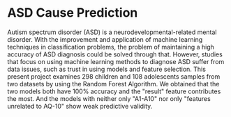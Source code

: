 # ASD Cause Prediction
  Autism spectrum disorder (ASD) is a neurodevelopmental-related mental disorder. With the improvement and application of machine learning techniques in classification problems, the problem of maintaining a high accuracy of ASD diagnosis could be solved through that. However, studies that focus on using machine learning methods to diagnose ASD suffer from data issues, such as trust in using models and feature selection. This present project examines 298 children and 108 adolescents samples from two datasets by using the Random Forest Algorithm. We obtained that the two models both have 100\% accuracy and the "result" feature contributes the most. And the models with neither only "A1-A10" nor only "features unrelated to AQ-10" show weak predictive validity.
